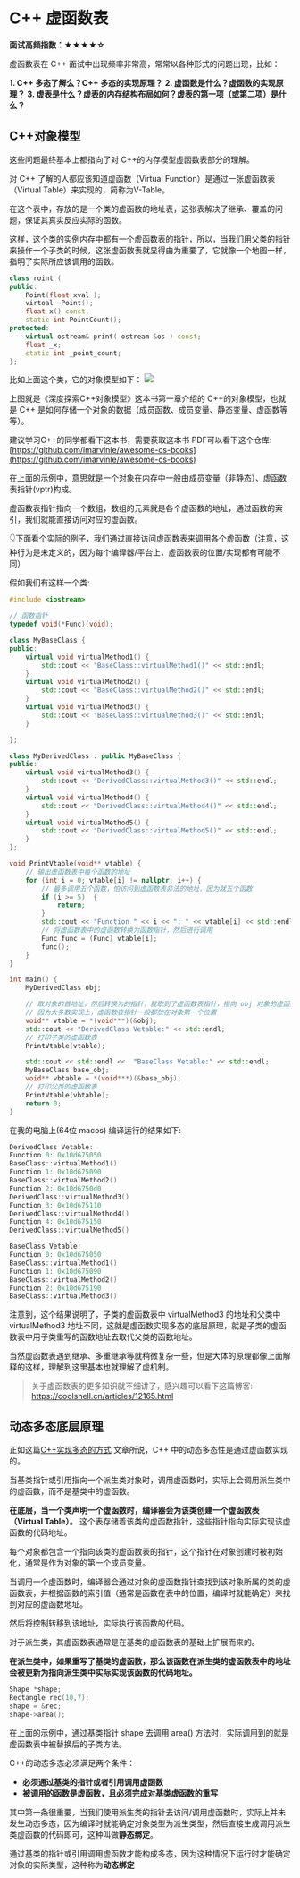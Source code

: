 #  C++ 虚函数表

**面试高频指数：★★★★☆**

虚函数表在 C++ 面试中出现频率非常高，常常以各种形式的问题出现，比如：

**1. C++ 多态了解么？C++ 多态的实现原理？**
**2. 虚函数是什么？虚函数的实现原理？**
**3. 虚表是什么？虚表的内存结构布局如何？虚表的第一项（或第二项）是什么？**

## C++对象模型

这些问题最终基本上都指向了对 C++的内存模型虚函数表部分的理解。

对 C++ 了解的人都应该知道虚函数（Virtual Function）是通过一张虚函数表（Virtual Table）来实现的，简称为V-Table。

在这个表中，存放的是一个类的虚函数的地址表，这张表解决了继承、覆盖的问题，保证其真实反应实际的函数。

这样，这个类的实例内存中都有一个虚函数表的指针，所以，当我们用父类的指针来操作一个子类的时候，这张虚函数表就显得由为重要了，它就像一个地图一样，指明了实际所应该调用的函数。

```cpp
class roint (
public:
	Point(float xval ); 
	virtoal ~Point();
	float x() const,
	static int PointCount();
protected:
	virtual ostream& print( ostream &os ) const;
	float _x;
	static int _point_count;
};

```
比如上面这个类，它的对象模型如下：
![](https://cdn.how2cs.cn/csguide/113608.png)

上图就是《深度探索C++对象模型》这本书第一章介绍的 C++的对象模型，也就是 C++ 是如何存储一个对象的数据（成员函数、成员变量、静态变量、虚函数等等）。

建议学习C++的同学都看下这本书，需要获取这本书 PDF可以看下这个仓库: [https://github.com/imarvinle/awesome-cs-books](https://github.com/imarvinle/awesome-cs-books)

在上面的示例中，意思就是一个对象在内存中一般由成员变量（非静态）、虚函数表指针(vptr)构成。

虚函数表指针指向一个数组，数组的元素就是各个虚函数的地址，通过函数的索引，我们就能直接访问对应的虚函数。

👇下面看个实际的例子，我们通过直接访问虚函数表来调用各个虚函数（注意，这种行为是未定义的，因为每个编译器/平台上，虚函数表的位置/实现都有可能不同）

假如我们有这样一个类: 

```cpp
#include <iostream>

// 函数指针
typedef void(*Func)(void);

class MyBaseClass {
public:
    virtual void virtualMethod1() {
        std::cout << "BaseClass::virtualMethod1()" << std::endl;
    }
    virtual void virtualMethod2() {
        std::cout << "BaseClass::virtualMethod2()" << std::endl;
    }
    virtual void virtualMethod3() {
        std::cout << "BaseClass::virtualMethod3()" << std::endl;
    }

};

class MyDerivedClass : public MyBaseClass {
public:
    virtual void virtualMethod3() {
        std::cout << "DerivedClass::virtualMethod3()" << std::endl;
    }
    virtual void virtualMethod4() {
        std::cout << "DerivedClass::virtualMethod4()" << std::endl;
    }
    virtual void virtualMethod5() {
        std::cout << "DerivedClass::virtualMethod5()" << std::endl;
    }
};

void PrintVtable(void** vtable) {
    // 输出虚函数表中每个函数的地址
    for (int i = 0; vtable[i] != nullptr; i++) {
        // 最多调用五个函数，怕访问到虚函数表非法的地址，因为就五个函数
        if (i >= 5)  {
            return;
        }
        std::cout << "Function " << i << ": " << vtable[i] << std::endl;
        // 将虚函数表中的虚函数转换为函数指针，然后进行调用
        Func func = (Func) vtable[i];
        func();
    }
}

int main() {
    MyDerivedClass obj;

    // 取对象的首地址，然后转换为的指针，就取到了虚函数表指针，指向 obj 对象的虚函数表
    // 因为大多数实现上，虚函数表指针一般都放在对象第一个位置
    void** vtable = *(void***)(&obj);
    std::cout << "DerivedClass Vetable:" << std::endl;
    // 打印子类的虚函数表
    PrintVtable(vtable);

    std::cout << std::endl <<  "BaseClass Vetable:" << std::endl;
    MyBaseClass base_obj;
    void** vbtable = *(void***)(&base_obj);
    // 打印父类的虚函数表
    PrintVtable(vbtable);
    return 0;
}
```

在我的电脑上(64位 macos) 编译运行的结果如下:

```cpp
DerivedClass Vetable:
Function 0: 0x10d675050
BaseClass::virtualMethod1()
Function 1: 0x10d675090
BaseClass::virtualMethod2()
Function 2: 0x10d6750d0
DerivedClass::virtualMethod3()
Function 3: 0x10d675110
DerivedClass::virtualMethod4()
Function 4: 0x10d675150
DerivedClass::virtualMethod5()

BaseClass Vetable:
Function 0: 0x10d675050
BaseClass::virtualMethod1()
Function 1: 0x10d675090
BaseClass::virtualMethod2()
Function 2: 0x10d675190
BaseClass::virtualMethod3()
```

注意到，这个结果说明了，子类的虚函数表中 virtualMethod3 的地址和父类中 virtualMethod3 地址不同，这就是虚函数实现多态的底层原理，就是子类的虚函数表中用子类重写的函数地址去取代父类的函数地址。

当然虚函数表遇到继承、多重继承等就稍微复杂一些，但是大体的原理都像上面解释的这样，理解到这里基本也就理解了虚机制。

> 关于虚函数表的更多知识就不细讲了，感兴趣可以看下这篇博客: https://coolshell.cn/articles/12165.html

## 动态多态底层原理
正如这篇[C++实现多态的方式](https://csguide.cn/cpp/object_oriented/polymorphism_in_cplusplus.html) 文章所说，C++ 中的动态多态性是通过虚函数实现的。

当基类指针或引用指向一个派生类对象时，调用虚函数时，实际上会调用派生类中的虚函数，而不是基类中的虚函数。

**在底层，当一个类声明一个虚函数时，编译器会为该类创建一个虚函数表（Virtual Table）。**
这个表存储着该类的虚函数指针，这些指针指向实际实现该虚函数的代码地址。

每个对象都包含一个指向该类的虚函数表的指针，这个指针在对象创建时被初始化，通常是作为对象的第一个成员变量。

当调用一个虚函数时，编译器会通过对象的虚函数指针查找到该对象所属的类的虚函数表，并根据函数的索引值（通常是函数在表中的位置，编译时就能确定）来找到对应的虚函数地址。

然后将控制转移到该地址，实际执行该函数的代码。

对于派生类，其虚函数表通常是在基类的虚函数表的基础上扩展而来的。

**在派生类中，如果重写了基类的虚函数，那么该函数在派生类的虚函数表中的地址会被更新为指向派生类中实际实现该函数的代码地址。**
```cpp
Shape *shape;
Rectangle rec(10,7);
shape = &rec;
shape->area();
```
在上面的示例中，通过基类指针 shape 去调用 area() 方法时，实际调用到的就是虚函数表中被替换后的子类方法。

C++的动态多态必须满足两个条件：
- **必须通过基类的指针或者引用调用虚函数**
- **被调用的函数是虚函数，且必须完成对基类虚函数的重写**

其中第一条很重要，当我们使用派生类的指针去访问/调用虚函数时，实际上并未发生动态多态，因为编译时就能确定对象类型为派生类型，然后直接生成调用派生类虚函数的代码即可，这种叫做**静态绑定**。

通过基类的指针或引用调用虚函数才能构成多态，因为这种情况下运行时才能确定对象的实际类型，这种称为**动态绑定**


